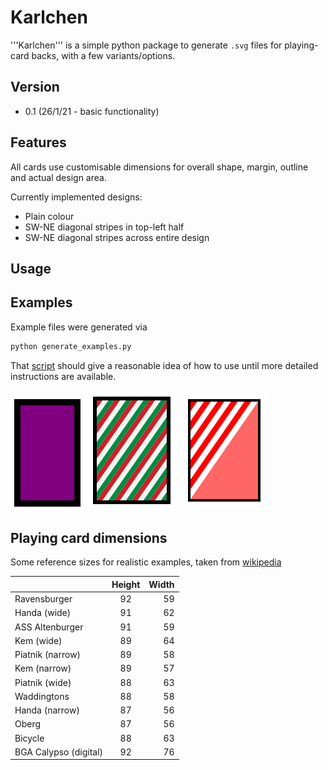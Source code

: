 # Karlchen

'''Karlchen''' is a simple python package to generate `.svg` files for playing-card backs, with a few variants/options.

## Version

* 0.1 (26/1/21 - basic functionality)

## Features

All cards use customisable dimensions for overall shape, margin, outline and actual design area.

Currently implemented designs:

* Plain colour
* SW-NE diagonal stripes in top-left half
* SW-NE diagonal stripes across entire design

## Usage


## Examples

Example files were generated via

```bash
python generate_examples.py
```

That [script](./generate_examples.py) should give a reasonable idea of how to use until more detailed instructions are available.

![Plain purple back](./examples/plain_cards/plain_card_alt_dims.svg)
![Italian flavoured design](./examples/diagonals/italian_flavoured.svg)
![Semi-striped design](./examples/diagonals/semi_barbershop.svg)

## Playing card dimensions

Some reference sizes for realistic examples, taken from [wikipedia](https://en.wikipedia.org/w/index.php?title=Standard_52-card_deck&oldid=1002254049#Size_of_the_cards)


|  | Height | Width |
| :------------- | :----------: | -----------: |
| Ravensburger | 92 | 59 |
| Handa (wide) | 91 | 62 |
| ASS Altenburger | 91 | 59 |
| Kem (wide) | 89 | 64 |
| Piatnik (narrow) | 89 | 58 |
| Kem (narrow) | 89 | 57 |
| Piatnik (wide) | 88 | 63 |
| Waddingtons | 88 | 58 |
| Handa (narrow) | 87 | 56 |
| Oberg | 87 | 56 |
| Bicycle |	88 | 63 |
| BGA Calypso (digital) | 92 | 76 |
